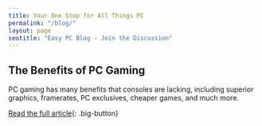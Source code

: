 ```yaml
---
title: Your One Stop for All Things PC 
permalink: "/blog/"
layout: page
seotitle: "Easy PC Blog - Join the Discussion"
---
```


## The Benefits of PC Gaming 

PC gaming has many benefits that consoles are lacking, including superior graphics, framerates, PC exclusives, cheaper games, and much more. 

[Read the full article](/blog/pc-gaming-benefits/){: .big-button}